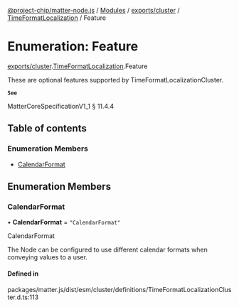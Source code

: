 [@project-chip/matter-node.js](../README.md) / [Modules](../modules.md) / [exports/cluster](../modules/exports_cluster.md) / [TimeFormatLocalization](../modules/exports_cluster.TimeFormatLocalization.md) / Feature

# Enumeration: Feature

[exports/cluster](../modules/exports_cluster.md).[TimeFormatLocalization](../modules/exports_cluster.TimeFormatLocalization.md).Feature

These are optional features supported by TimeFormatLocalizationCluster.

**`See`**

MatterCoreSpecificationV1_1 § 11.4.4

## Table of contents

### Enumeration Members

- [CalendarFormat](exports_cluster.TimeFormatLocalization.Feature.md#calendarformat)

## Enumeration Members

### CalendarFormat

• **CalendarFormat** = ``"CalendarFormat"``

CalendarFormat

The Node can be configured to use different calendar formats when conveying values to a user.

#### Defined in

packages/matter.js/dist/esm/cluster/definitions/TimeFormatLocalizationCluster.d.ts:113
